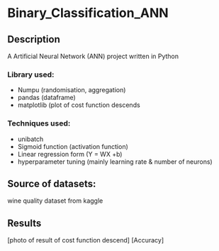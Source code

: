 # Binary_Classification_ANN
## Description
A Artificial Neural Network (ANN) project written in Python
### Library used:
- Numpu (randomisation, aggregation)
- pandas (dataframe)
- matplotlib (plot of cost function descends
### Techniques used:
- unibatch
- Sigmoid function (activation function)
- Linear regression form (Y = WX +b)
- hyperparameter tuning (mainly learning rate & number of neurons)
## Source of datasets:
wine quality dataset from kaggle

## Results
[photo of result of cost function descend]
[Accuracy]
